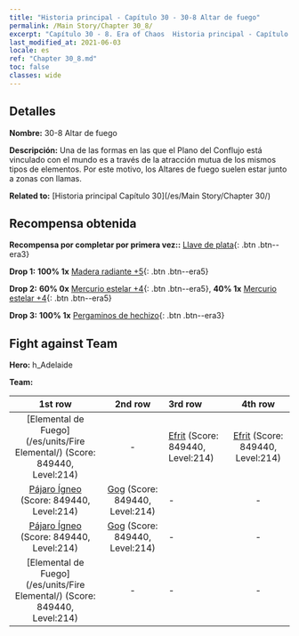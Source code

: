 ```yaml
---
title: "Historia principal - Capítulo 30 - 30-8 Altar de fuego"
permalink: /Main Story/Chapter 30_8/
excerpt: "Capítulo 30 - 8. Era of Chaos  Historia principal - Capítulo 30_8. 30-8 Altar de fuego"
last_modified_at: 2021-06-03
locale: es
ref: "Chapter 30_8.md"
toc: false
classes: wide
---
```


## Detalles

 **Nombre:** 30-8 Altar de fuego

 **Descripción:** Una de las formas en las que el Plano del Conflujo está vinculado con el mundo es a través de la atracción mutua de los mismos tipos de elementos. Por este motivo, los Altares de fuego suelen estar junto a zonas con llamas.

 **Related to:** [Historia principal Capítulo 30](/es/Main Story/Chapter 30/)

## Recompensa obtenida

 **Recompensa por completar por primera vez::** [Llave de plata](/ItemsES/con_693/){: .btn .btn--era3}

 **Drop 1:** **100% 1x** [Madera radiante +5](/ItemsES/mat_97/){: .btn .btn--era5}

 **Drop 2:** **60% 0x** [Mercurio estelar +4](/ItemsES/mat_91/){: .btn .btn--era5}, **40% 1x** [Mercurio estelar +4](/ItemsES/mat_91/){: .btn .btn--era5}

 **Drop 3:** **100% 1x** [Pergaminos de hechizo](/ItemsES/con_694/){: .btn .btn--era3}


## Fight against Team
 **Hero:** h_Adelaide

 **Team:**


  | 1st row | 2nd row | 3rd row | 4th row |
  |:----:|:----:|:----|:----:|
  | [Elemental de Fuego](/es/units/Fire Elemental/) (Score: 849440, Level:214)  | - | [Efrit](/es/units/Efreeti/) (Score: 849440, Level:214)  | [Efrit](/es/units/Efreeti/) (Score: 849440, Level:214)  |
  | [Pájaro Ígneo](/es/units/Firebird/) (Score: 849440, Level:214)  | [Gog](/es/units/Gog/) (Score: 849440, Level:214)  | - | - |
  | [Pájaro Ígneo](/es/units/Firebird/) (Score: 849440, Level:214)  | [Gog](/es/units/Gog/) (Score: 849440, Level:214)  | - | - |
  | [Elemental de Fuego](/es/units/Fire Elemental/) (Score: 849440, Level:214)  | - | - | - |


